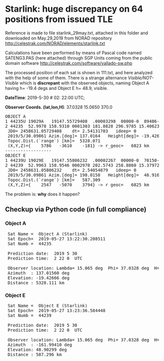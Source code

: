 # Starlink: huge discrepancy on 64 positions from issued TLE 

Reference is made to file starlink_29may.txt, attached in this folder and downloaded on May.29,2019 from NORAD repository http://celestrak.com/NORAD/elements/starlink.txt

Calculations have been performed by means of Pascal code named SATENG3.PAS (here attached) through SGP Units coming from the public domain software http://celestrak.com/software/vallado-sw.php

The processed position of each sat is shown in 111.txt, and here analyzed with the help of some of them. There is a strange alternance <i>Visible/NOT-Visible</i> which is <b>discrepant</b> with the observed objects, naming Object A having h= -19.4 degs and Object E h= 48.9, visible.

<b>DateTime</b>: 2019-5-30 # 02: 22:00  UTC;</b>

<b>Observer Coords. (lat,lon,H)</b>: 37.0328  15.0650  370.0</b>

<PRE>
OBJECT A                
1 44235U 19029A   19147.55729408  .00003298  00000-0  89486-4 0  9992
2 44235  52.9978 158.9310 0001303 181.8828 296.9785 15.40623568  1490
 JD0= 2458631.05729408    dt= 2.54131703   ideep= 0
 2019/5/30.09861 Azim.[deg]= 137.0164   Height[deg]= -19.4264   NOT-Visible
 Topoc.Dist.(`range`) [km]=  5328.071
 (X,Y,Z)={    5786   -3610    -181} -> r_geoc=   6823 km
------------------
OBJECT E                
1 44239U 19029E   19147.55806232  .00002267  00000-0  70150-4 0  9990
2 44239  52.9963 158.9546 0002970 202.5743 258.8860 15.37972393  1497
 JD0= 2458631.05806232    dt= 2.54054879   ideep= 0
 2019/5/30.09861 Azim.[deg]= 198.0158   Height[deg]=  48.9160   Visible
 Topoc.Dist.(`range`) [km]=   587.309
 (X,Y,Z)={    2547   -5070    3794} -> r_geoc=   6825 km
</PRE>

The problem is: <b>why</b> does it happen?

## Checkup via Python code (in full compliance)
### Object A
<PRE>
 Sat Name =  Object A (Starlink)
 Sat Epoch=  2019-05-27 13:22:30.208511
 Sat Numb =  44235

 Prediction date:  2019 5 30
 Prediction time:  2 22 0  UTC

 Observer location: Lambda= 15.065 deg  Phi= 37.0328 deg  H= 370.0  m
 Azimuth  : 137.01560 deg
 Elevation: -19.42666 deg
 Distance : 5328.111 km
</PRE>

### Object E
<PRE>
 Sat Name =  Object E (Starlink)
 Sat Epoch=  2019-05-27 13:23:36.584448
 Sat Numb =  44239

 Prediction date:  2019 5 30
 Prediction time:  2 22 0  UTC

 Observer location: Lambda= 15.065 deg  Phi= 37.0328 deg  H= 370.0  m
 Azimuth  : -161.99410 deg
 Elevation: 48.90299 deg
 Distance : 587.296 km
</PRE>

